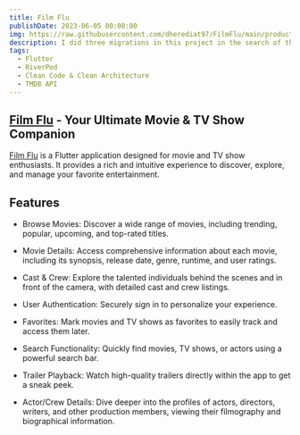 ```yaml
---
title: Film Flu
publishDate: 2023-06-05 00:00:00
img: https://raw.githubusercontent.com/dherediat97/FilmFlu/main/product_image.png
description: I did three migrations in this project in the search of the optimal data load
tags:
  - Flutter
  - RiverPod
  - Clean Code & Clean Architecture
  - TMDB API
---
```

##  <a href="https://film-flu.web.app/">Film Flu</a> - Your Ultimate Movie & TV Show Companion
 <a href="https://film-flu.web.app/">Film Flu</a> is a Flutter application designed for movie and TV show enthusiasts. It provides a rich and intuitive experience to discover, explore, and manage your favorite entertainment.

## Features
- Browse Movies: Discover a wide range of movies, including trending, popular, upcoming, and top-rated titles.

- Movie Details: Access comprehensive information about each movie, including its synopsis, release date, genre, runtime, and user ratings.

- Cast & Crew: Explore the talented individuals behind the scenes and in front of the camera, with detailed cast and crew listings.

- User Authentication: Securely sign in to personalize your experience.

- Favorites: Mark movies and TV shows as favorites to easily track and access them later.

- Search Functionality: Quickly find movies, TV shows, or actors using a powerful search bar.

- Trailer Playback: Watch high-quality trailers directly within the app to get a sneak peek.

- Actor/Crew Details: Dive deeper into the profiles of actors, directors, writers, and other production members, viewing their filmography and biographical information.